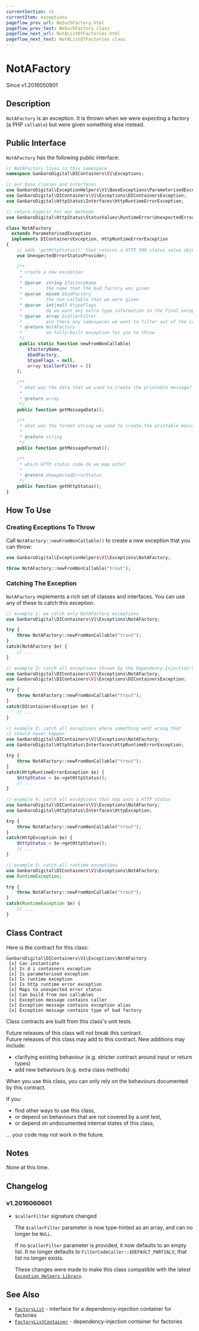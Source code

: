 ```yaml
---
currentSection: v1
currentItem: exceptions
pageflow_prev_url: NoSuchFactory.html
pageflow_prev_text: NoSuchFactory class
pageflow_next_url: NotAListOfFactories.html
pageflow_next_text: NotAListOfFactories class
---
```


# NotAFactory

<div class="callout info" markdown="1">
Since v1.2016050901
</div>

## Description

`NotAFactory` is an exception. It is thrown when we were expecting a factory (a PHP `callable`) but were given something else instead.

## Public Interface

`NotAFactory` has the following public interface:

```php
// NotAFactory lives in this namespace
namespace GanbaroDigital\DIContainers\V1\Exceptions;

// our base classes and interfaces
use GanbaroDigital\ExceptionHelpers\V1\BaseExceptions\ParameterisedException;
use GanbaroDigital\DIContainers\V1\Exceptions\DIContainersException;
use GanbaroDigital\HttpStatus\Interfaces\HttpRuntimeErrorException;

// return type(s) for our methods
use GanbaroDigital\HttpStatus\StatusValues\RuntimeError\UnexpectedErrorStatus;

class NotAFactory
  extends ParameterisedException
  implements DIContainersException, HttpRuntimeErrorException
{
    // adds 'getHttpStatus()' that returns a HTTP 500 status value object
    use UnexpectedErrorStatusProvider;

    /**
     * create a new exception
     *
     * @param  string $factoryName
     *         the name that the bad factory was given
     * @param  mixed $badFactory
     *         the non-callable that we were given
     * @param  int|null $typeFlags
     *         do we want any extra type information in the final exception message?
     * @param  array $callerFilter
     *         are there any namespaces we want to filter out of the call stack?
     * @return NotAFactory
     *         an fully-built exception for you to throw
     */
     public static function newFromNonCallable(
        $factoryName,
        $badFactory,
        $typeFlags = null,
        array $callerFilter = []
    );

    /**
     * what was the data that we used to create the printable message?
     *
     * @return array
     */
    public function getMessageData();

    /**
     * what was the format string we used to create the printable message?
     *
     * @return string
     */
    public function getMessageFormat();

    /**
     * which HTTP status code do we map onto?
     *
     * @return UnexpectedErrorStatus
     */
    public function getHttpStatus();
}
```

## How To Use

### Creating Exceptions To Throw

Call `NotAFactory::newFromNonCallable()` to create a new exception that you can throw:

```php
use GanbaroDigital\ExceptionHelpers\V1\Exceptions\NotAFactory;

throw NotAFactory::newFromNonCallable("trout");
```

### Catching The Exception

`NotAFactory` implements a rich set of classes and interfaces. You can use any of these to catch this exception.

```php
// example 1: we catch only NotAFactory exceptions
use GanbaroDigital\DIContainers\V1\Exceptions\NotAFactory;

try {
    throw NotAFactory::newFromNonCallable("trout");
}
catch(NotAFactory $e) {
    // ...
}
```

```php
// example 2: catch all exceptions thrown by the Dependency-Injection Containers Library
use GanbaroDigital\DIContainers\V1\Exceptions\NotAFactory;
use GanbaroDigital\DIContainers\V1\Exceptions\DIContainersException;

try {
    throw NotAFactory::newFromNonCallable("trout");
}
catch(DIContainersException $e) {
    // ...
}
```

```php
// example 3: catch all exceptions where something went wrong that
// should never happen
use GanbaroDigital\DIContainers\V1\Exceptions\NotAFactory;
use GanbaroDigital\HttpStatus\Interfaces\HttpRuntimeErrorException;

try {
    throw NotAFactory::newFromNonCallable("trout");
}
catch(HttpRuntimeErrorException $e) {
    $httpStatus = $e->getHttpStatus();
    // ...
}
```

```php
// example 4: catch all exceptions that map onto a HTTP status
use GanbaroDigital\DIContainers\V1\Exceptions\NotAFactory;
use GanbaroDigital\HttpStatus\Interfaces\HttpException;

try {
    throw NotAFactory::newFromNonCallable("trout");
}
catch(HttpException $e) {
    $httpStatus = $e->getHttpStatus();
    // ...
}
```

```php
// example 5: catch all runtime exceptions
use GanbaroDigital\DIContainers\V1\Exceptions\NotAFactory;
use RuntimeException;

try {
    throw NotAFactory::newFromNonCallable("trout");
}
catch(RuntimeException $e) {
    // ...
}
```

## Class Contract

Here is the contract for this class:

    GanbaroDigital\DIContainers\V1\Exceptions\NotAFactory
     [x] Can instantiate
     [x] Is d i containers exception
     [x] Is parameterised exception
     [x] Is runtime exception
     [x] Is http runtime error exception
     [x] Maps to unexpected error status
     [x] Can build from non callables
     [x] Exception message contains caller
     [x] Exception message contains exception alias
     [x] Exception message contains type of bad factory

Class contracts are built from this class's unit tests.

<div class="callout success">
Future releases of this class will not break this contract.
</div>

<div class="callout info" markdown="1">
Future releases of this class may add to this contract. New additions may include:

* clarifying existing behaviour (e.g. stricter contract around input or return types)
* add new behaviours (e.g. extra class methods)
</div>

<div class="callout warning" markdown="1">
When you use this class, you can only rely on the behaviours documented by this contract.

If you:

* find other ways to use this class,
* or depend on behaviours that are not covered by a unit test,
* or depend on undocumented internal states of this class,

... your code may not work in the future.
</div>

## Notes

None at this time.

## Changelog

### v1.2016060601

* `$callerFilter` signature changed

  The `$callerFilter` parameter is now type-hinted as an array, and can no longer be `NULL`.

  If no `$callerFilter` parameter is provided, it now defaults to an empty list. It no longer defaults to `FilterCodeCaller::$DEFAULT_PARTIALS`; that list no longer exists.

  These changes were made to make this class compatible with the latest [`Exception Helpers Library`](http://ganbarodigital.github.io/php-mv-exception-helpers/).

## See Also

* [`FactoryList`](../Interfaces/FactoryList.html) - interface for a dependency-injection container for factories
* [`FactoryListContainer`](../FactoryList/FactoryListContainer.html) - dependency-injection container for factories
